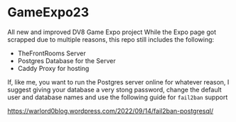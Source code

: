 # GameExpo23
All new and improved DV8 Game Expo project
While the Expo page got scrapped due to multiple reasons, this repo still includes the following:

 - TheFrontRooms Server
 - Postgres Database for the Server
 - Caddy Proxy for hosting

If, like me, you want to run the Postgres server online for whatever reason, I suggest giving your database a very stong password, change the default user and database names and use the following guide for `fail2ban` support

https://warlord0blog.wordpress.com/2022/09/14/fail2ban-postgresql/

